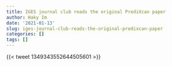 ```yaml
---
title: IGES journal club reads the original PrediXcan paper
author: Haky Im
date: '2021-01-13'
slug: iges-journal-club-reads-the-original-predixcan-paper
categories: []
tags: []
---
```


{{< tweet 1349343552644505601 >}}